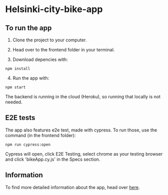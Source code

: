 # Helsinki-city-bike-app

## To run the app

1. Clone the project to your computer.

2. Head over to the frontend folder in your terminal.

3. Download depencies with:
```
npm install
```

4. Run the app with:
```
npm start
```

The backend is running in the cloud (Heroku), so running that locally is not needed.

## E2E tests

The app also features e2e test, made with cypress.
To run those, use the command (in the frontend folder):

```
npm run cypress:open
```

Cypress will open, click E2E Testing, select chrome as your testing browser and click 'bikeApp.cy.js' in the Specs section.

## Information

To find more detailed information about the app, head over [here](https://github.com/ItsTuukka/Helsinki-city-bike-app/blob/main/information.md).
